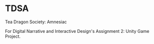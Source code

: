 # TDSA
Tea Dragon Society: Amnesiac

For Digital Narrative and Interactive Design's Assignment 2: Unity Game Project.
